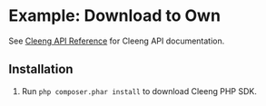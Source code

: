 Example: Download to Own
=============================================================

See [Cleeng API Reference](http://cleeng.com/open/v3/Reference) for Cleeng API documentation.

Installation
------------

1. Run `php composer.phar install` to download Cleeng PHP SDK.
